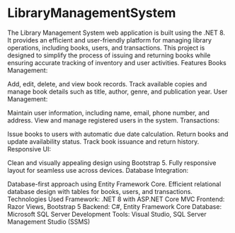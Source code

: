 # LibraryManagementSystem
The Library Management System web application is built using the .NET 8. It provides an efficient and user-friendly platform for managing library operations, including books, users, and transactions. This project is designed to simplify the process of issuing and returning books while ensuring accurate tracking of inventory and user activities.
Features
Books Management:

Add, edit, delete, and view book records.
Track available copies and manage book details such as title, author, genre, and publication year.
User Management:

Maintain user information, including name, email, phone number, and address.
View and manage registered users in the system.
Transactions:

Issue books to users with automatic due date calculation.
Return books and update availability status.
Track book issuance and return history.
Responsive UI:

Clean and visually appealing design using Bootstrap 5.
Fully responsive layout for seamless use across devices.
Database Integration:

Database-first approach using Entity Framework Core.
Efficient relational database design with tables for books, users, and transactions.
Technologies Used
Framework: .NET 8 with ASP.NET Core MVC
Frontend: Razor Views, Bootstrap 5
Backend: C#, Entity Framework Core
Database: Microsoft SQL Server
Development Tools: Visual Studio, SQL Server Management Studio (SSMS)
